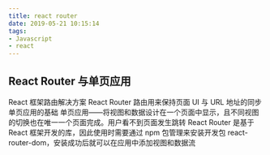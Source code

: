 ```yaml
---
title: react router
date: 2019-05-21 10:15:14
tags:
- Javascript
- react
---
```


## React Router 与单页应用
React 框架路由解决方案
React Router 路由用来保持页面 UI 与 URL 地址的同步
单页应用的基础
单页应用——将视图和数据设计在一个页面中显示，且不同视图的切换也在唯一一个页面完成。用户看不到页面发生跳转
React Router 是基于 React 框架开发的库，因此使用时需要通过 npm 包管理来安装开发包 react-router-dom，安装成功后就可以在应用中添加视图和数据流
